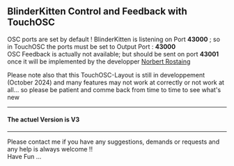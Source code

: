 ## BlinderKitten  Control and Feedback with TouchOSC   
OSC ports are set by default ! BlinderKitten is listening on Port **43000** ; so in TouchOSC the ports must be set to  Output Port : **43000**    
OSC Feedback is actually not available; but should be sent on port  **43001** once it will be implemented by the developper [Norbert Rostaing](https://github.com/norbertrostaing/)

Please note also that this TouchOSC-Layout is still in developpement (October 2024) and many features may not work at correctly or not work at all... so please be patient and comme back from time to time to see what's new

---
#### The actuel Version is  V3 

---
  
Please contact me if you have any suggestions, demands or requests and any help is always welcome !!   
Have Fun ... 

